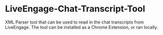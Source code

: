 # LiveEngage-Chat-Transcript-Tool
XML Parser tool that can be used to read in the chat transcripts from LiveEngage. The tool can be installed as a Chrome Extension, or ran locally.

